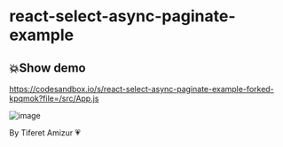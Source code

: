 # react-select-async-paginate-example

## 💥Show demo
https://codesandbox.io/s/react-select-async-paginate-example-forked-kpqmok?file=/src/App.js

![image](https://user-images.githubusercontent.com/78765032/167574055-36c14acc-1a89-43c9-a13d-e728a70aa60a.png)

By Tiferet Amizur 💗
